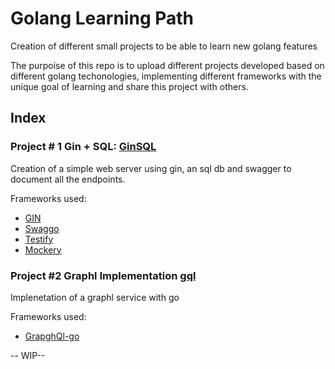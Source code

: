 # Golang Learning Path
Creation of different small projects to be able to learn new golang features

The purpoise of this repo is to upload different projects developed based on different golang techonologies, implementing different frameworks with the unique goal of learning and share this project with others.

## Index

### Project # 1 Gin + SQL: [GinSQL](/ginSql/)
Creation of a simple web server using gin, an sql db and swagger to document all the endpoints.

Frameworks used:
* [GIN](https://github.com/gin-gonic/gin)
* [Swaggo](https://github.com/swaggo/swag)
* [Testify](https://github.com/stretchr/testify)
* [Mockery](https://github.com/vektra/mockery)


### Project #2 Graphl Implementation [gql](/gql/)
Implenetation of a graphl service with go

Frameworks used:
* [GrapghQl-go](https://github.com/graphql-go/graphql)

-- WIP--
